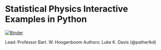 # Statistical Physics Interactive Examples in Python

[![Binder](https://mybinder.org/badge_logo.svg)](https://mybinder.org/v2/gh/hoogenboom-lab/teaching/master)

Lead: Professor Bart. W. Hoogenboom
Authors: Luke K. Davis (@patherlkd)
